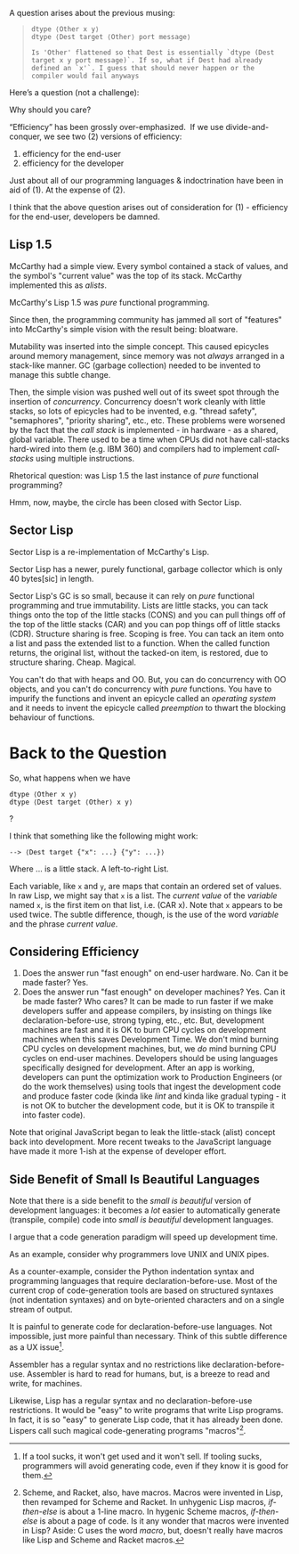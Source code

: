 A question arises about the previous musing:

> ```
> dtype ⟨Other x y⟩
> dtype ⟨Dest target ⟨Other⟩ port message⟩
> 
> Is 'Other' flattened so that Dest is essentially `dtype (Dest target x y port message)`. If so, what if Dest had already defined an `x'`. I guess that should never happen or the compiler would fail anyways  

Here’s a question (not a challenge):

Why should you care?

“Efficiency” has been grossly over-emphasized.  If we use divide-and-conquer, we see two (2) versions of efficiency:
1. efficiency for the end-user
2. efficiency for the developer

Just about all of our programming languages & indoctrination have been in aid of (1). At the expense of (2).

I think that the above question arises out of consideration for (1) - efficiency for the end-user, developers be damned.

## Lisp 1.5

McCarthy had a simple view.  Every symbol contained a stack of values, and the symbol's "current value" was the top of its stack.  McCarthy implemented this as *alists*.

McCarthy's Lisp 1.5 was *pure* functional programming.

Since then, the programming community has jammed all sort of "features" into McCarthy's simple vision with the result being: bloatware.

Mutability was inserted into the simple concept.  This caused epicycles around memory management, since memory was not *always* arranged in a stack-like manner. GC (garbage collection) needed to be invented to manage this subtle change.

Then, the simple vision was pushed well out of its sweet spot through the insertion of *concurrency*.  Concurrency doesn't work cleanly with little stacks, so lots of epicycles had to be invented, e.g. "thread safety", "semaphores", "priority sharing", etc., etc.  These problems were worsened by the fact that the *call stack* is implemented - in hardware - as a shared, global variable.  There used to be a time when CPUs did not have call-stacks hard-wired into them (e.g. IBM 360) and compilers had to implement *call-stacks* using multiple instructions.

Rhetorical question: was Lisp 1.5 the last instance of *pure* functional programming?  

Hmm, now, maybe, the circle has been closed with Sector Lisp.

## Sector Lisp

Sector Lisp is a re-implementation of McCarthy's Lisp.

Sector Lisp has a newer, purely functional, garbage collector which is only 40 bytes[sic] in length.

Sector Lisp's GC is so small, because it can rely on *pure* functional programming and true immutability.  Lists are little stacks, you can tack things onto the top of the little stacks (CONS) and you can pull things off of the top of the little stacks (CAR) and you can pop things off of little stacks (CDR).  Structure sharing is free.  Scoping is free.  You can tack an item onto a list and pass the extended list to a function.  When the called function returns, the original list, without the tacked-on item, is restored, due to structure sharing.  Cheap.  Magical.

You can't do that with heaps and OO.  But, you can do concurrency with OO objects, and you can't do concurrency with *pure* functions.  You have to impurify the functions and invent an epicycle called an *operating system* and it needs to invent the epicycle called *preemption* to thwart the blocking behaviour of functions.

# Back to the Question

So, what happens when we have
```
dtype ⟨Other x y⟩
dtype ⟨Dest target ⟨Other⟩ x y⟩
```
?

I think that something like the following might work:
```
--> ⟨Dest target {"x": ...} {"y": ...}⟩
```
Where ... is a little stack.  A left-to-right List.

Each variable, like `x` and `y`, are maps that contain an ordered set of values.  In raw Lisp, we might say that `x` is a list.  The *current value* of the *variable* named `x`, is the first item on that list, i.e. (CAR x).  Note that `x` appears to be used twice. The subtle difference, though, is the use of the word *variable* and the phrase *current value*.

## Considering Efficiency
1. Does the answer run "fast enough" on end-user hardware. No. Can it be made faster? Yes.
2. Does the answer run "fast enough" on developer machines? Yes. Can it be made faster?  Who cares?  It can be made to run faster if we make developers suffer and appease compilers, by insisting on things like declaration-before-use, strong typing, etc., etc.  But, development machines are fast and it is OK to burn CPU cycles on development machines when this saves Development Time.  We don't mind burning CPU cycles on development machines, but, we *do* mind burning CPU cycles on end-user machines. Developers should be using languages specifically designed for development.  After an app is working, developers can punt the optimization work to Production Engineers (or do the work themselves) using tools that ingest the development code and produce faster code (kinda like *lint* and kinda like gradual typing - it is not OK to butcher the development code, but it is OK to transpile it into faster code).

Note that original JavaScript began to leak the little-stack (alist) concept back into development.  More recent tweaks to the JavaScript language have made it more 1-ish at the expense of developer effort.

## Side Benefit of Small Is Beautiful Languages

Note that there is a side benefit to the *small is beautiful* version of development languages: it becomes a *lot* easier to automatically generate (transpile, compile) code into *small is beautiful* development languages.  

I argue that a code generation paradigm will speed up development time.  

As an example, consider why programmers love UNIX and UNIX pipes. 

As a counter-example, consider the Python indentation syntax and programming languages that require declaration-before-use.  Most of the current crop of code-generation tools are based on structured syntaxes (not indentation syntaxes) and on byte-oriented characters and on a single stream of output.  

It is painful to generate code for declaration-before-use languages.  Not impossible, just more painful than necessary. Think of this subtle difference as a UX issue[^ux].  

Assembler has a regular syntax and no restrictions like declaration-before-use.  Assembler is hard to read for humans, but, is a breeze to read and write, for machines.  

Likewise, Lisp has a regular syntax and no declaration-before-use restrictions.  It would be "easy" to write programs that write Lisp programs.  In fact, it is so "easy" to generate Lisp code, that it has already been done.  Lispers call such magical code-generating programs "macros"[^scheme].

[^ux]: If a tool sucks, it won't get used and it won't sell. If tooling sucks, programmers will avoid generating code, even if they know it is good for them.

[^scheme]: Scheme, and Racket, also, have macros.  Macros were invented in Lisp, then revamped for Scheme and Racket.  In unhygenic Lisp macros, *if-then-else* is about a 1-line macro.  In hygenic Scheme macros, *if-then-else* is about a page of code.  Is it any wonder that macros were invented in Lisp?  Aside: C uses the word *macro*, but, doesn't really have macros like Lisp and Scheme and Racket macros.